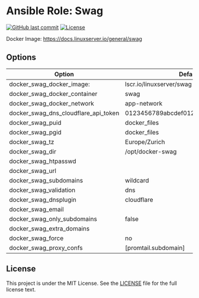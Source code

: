 # Ansible Role: Swag

[![GitHub last commit](https://img.shields.io/github/last-commit/ursinn-ansible/role-swag?logo=github&style=for-the-badge)](https://github.com/ursinn-ansible/role-swag/commits)
[![License](https://img.shields.io/github/license/ursinn-ansible/role-swag?style=for-the-badge)](https://github.com/ursinn-ansible/role-swag/blob/main/LICENSE)

Docker Image: https://docs.linuxserver.io/general/swag

## Options

| Option | Default Value |
| ---- | ---- |
| docker_swag_docker_image: | lscr.io/linuxserver/swag |
| docker_swag_docker_container | swag |
| docker_swag_docker_network | app-network |
| docker_swag_dns_cloudflare_api_token | 0123456789abcdef0123456789abcdef01234567 |
| docker_swag_puid | docker_files |
| docker_swag_pgid | docker_files |
| docker_swag_tz | Europe/Zurich |
| docker_swag_dir | /opt/docker-swag |
| docker_swag_htpasswd | |
| docker_swag_url | |
| docker_swag_subdomains | wildcard |
| docker_swag_validation | dns |
| docker_swag_dnsplugin | cloudflare |
| docker_swag_email | |
| docker_swag_only_subdomains | false |
| docker_swag_extra_domains | |
| docker_swag_force | no |
| docker_swag_proxy_confs | [promtail.subdomain] |

## License

This project is under the MIT License. See the [LICENSE](https://github.com/ursinn-ansible/role-swag/blob/main/LICENSE) file for the full license text.
